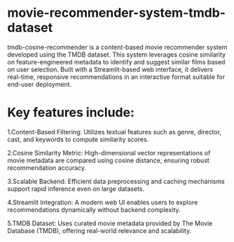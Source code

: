 # movie-recommender-system-tmdb-dataset
tmdb-cosine-recommender is a content-based movie recommender system developed using the TMDB dataset. This system leverages cosine similarity on feature-engineered metadata to identify and suggest similar films based on user selection. Built with a Streamlit-based web interface, it delivers real-time, responsive recommendations in an interactive format suitable for end-user deployment.

# Key features include:

1.Content-Based Filtering: Utilizes textual features such as genre, director, cast, and keywords to compute similarity scores.

2.Cosine Similarity Metric: High-dimensional vector representations of movie metadata are compared using cosine distance, ensuring robust recommendation accuracy.

3.Scalable Backend: Efficient data preprocessing and caching mechanisms support rapid inference even on large datasets.

4.Streamlit Integration: A modern web UI enables users to explore recommendations dynamically without backend complexity.

5.TMDB Dataset: Uses curated movie metadata provided by The Movie Database (TMDB), offering real-world relevance and scalability.
